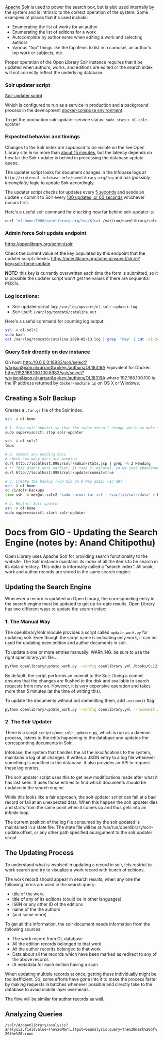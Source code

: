 [Apache Solr](http://lucene.apache.org/solr/features.html) is used to power the search box, but is also used internally by the system and is intrinsic to the correct operation of the system. Some examples of places that it's used include:
* Enumerating the list of works for an author
* Enumerating the list of editions for a work
* Autocomplete by author name when editing a work and selecting authors
* Various "top" things like the top items to list in a carousel, an author's top work or subjects, etc.

Proper operation of the Open Library Solr instance requires that it be updated when authors, works, and editions are edited or the search index will not correctly reflect the underlying database.

### Solr updater script
[Solr updater script](https://github.com/internetarchive/openlibrary/blob/master/scripts/new-solr-updater.py)

Which is configured to run as a service in production and a background process in the development 
[docker-compose environment](https://github.com/internetarchive/openlibrary/blob/cb167b78fac4199e57096009f1bbbdeb23ed4c72/docker/ol-docker-start.sh#L35).

To get the production solr-updater service status:
`sudo status ol-solr-updater`

### Expected behavior and timings

Changes to the Solr index are _supposed_ to be visible on the live Open Library site in no more than [about 15 minutes](https://github.com/internetarchive/openlibrary/blob/c4d877ee6410df6f70ab45718baebe52fdf366ba/openlibrary/templates/admin/solr.html#L21), but the latency depends on how far the Solr updater is behind in processing the database update queue.

The updater script looks for document changes in the Infobase logs at `http://<internal-infobase-url>/openlibrary.org/log` and has _(possibly incomplete)_ logic to update Solr accordingly.

The updater script checks for updates every [5 seconds](https://github.com/internetarchive/openlibrary/blob/0748d2ab0db7966fd82b0a84572edac293e08d24/scripts/new-solr-updater.py#L268) and sends an update + commit to Solr every [100 updates, or 60 seconds](https://github.com/internetarchive/openlibrary/blob/0748d2ab0db7966fd82b0a84572edac293e08d24/scripts/new-solr-updater.py#L198) whichever occurs first.

Here's a useful solr command for checking how far behind solr-updater is:

```sh
curl "ol-home:7000/openlibrary.org/log/$(cat /var/run/openlibrary/solr-update.offset)?limit=1"
```

### Admin force Solr update endpoint

https://openlibrary.org/admin/solr

Check the current value of the key populated by this endpoint that the updater script checks:
https://openlibrary.org/admin/inspect/store?key=solr-force-update

**NOTE:** this key is currently overwritten each time the form is submitted, so it is possible the updater script won't get the values if there are sequential POSTs.

### Log locations:

* Solr updater script log: `/var/log/upstart/ol-solr-updater.log`
* Solr itself: `/var/log/tomcat6/catalina.out`

Here's a useful command for counting log output:

```sh
ssh -A ol-solr2
sudo bash
cat /var/log/tomcat6/catalina.2020-05-13.log | grep '^May' | cut -c1-24 | sed 's/:[0-9][0-9] //' | sort | uniq -c > tmp.txt
```

### Query Solr directly on dev instance
On host:
http://0.0.0.0:18983/solr/select?wt=json&json.nl=arrarr&q=key:/authors/OL18319A
Equivalent for Docker:
http://192.168.100.100:8983/solr/select?wt=json&json.nl=arrarr&q=key:/authors/OL18319A
where 192.168.100.100 is the IP address returned by `docker-machine ip` on OS X or Windows.

## Creating a Solr Backup

Creates a `.tar.gz` file of the Solr index.

```sh
ssh -A ol-home

# 1. Stop solr-updater so that the index doesn't change while we make the backup
sudo supervisorctl stop solr-updater

ssh -A ol-solr2
tmux

# 2. Commit any pending docs
# check how many docs are pending
curl http://localhost:8983/solr/admin/stats.jsp | grep -A 2 Pending
# ** This didn't work earlier! It took 7+ minutes, so we just abandoned it **
curl http://localhost:8983/solr/update?commit=true

# 3. Create the backup (~35 min on 8 May 2019; ~13 GB)
ssh -A ol-home
cd /1/solr-backups
time ssh -A mek@ol-solr2 "sudo -uroot tar zcf - /var/lib/solr/data" > backup-$(date +%F).tar.gz

# 4. Restart Solr updater
ssh -A ol-home
sudo supervisorctl start solr-updater
```

# Docs from GIO - Updating the Search Engine (notes by: Anand Chitipothu)
Open Library uses Apache Solr for providing search functionality to the website. The Solr instance maintains its index of all the items to be search in its data directory. This index is informally called a “search index”. All book, work and author records are stored in the same search engine.

## Updating the Search Engine

Whenever a record is updated on Open Library, the corresponding entry in the search engine must be updated to get up-to-date results. Open Library has two different ways to update the search index:

### 1. The Manual Way
The openlibrary/solr module provides a script called `update_work.py` for updating solr. Even though the script name is indicating only work, it can be used for updating even edition and author documents in solr.

To update a one or more entries manually:
WARNING: be sure to use the right openlibrary.yml file…

```sh
python openlibrary/update_work.py --config openlibrary.yml /books/OL123M /works/OL234W /authors/OL45A
```

By default, the script performs an commit to the Solr. Doing a commit ensures that the changes are flushed to the disk and available to search requests from now on. However, it is very expensive operation and takes more than 5 minutes (at the time of writing this).

To update the documents without out committing them, add `–nocommit` flag:

```sh
python openlibrary/update_work.py --config openlibrary.yml --nocommit /books/OL123M /works/OL234W /authors/OL45A
```

### 2. The Solr Updater
There is a script `scripts/new_solr_updater.py`, which is run as a daemon process, listens to the edits happening to the database and updates the corresponding documents in Solr.

Infobase, the system that handles the all the modifications to the system, maintains a log of all changes. It writes a JSON entry to a log file whenever something is modified in the database. It also provides an API to request these log entries.

The solr updater script uses this to get new modifications made after what it has last seen. It uses those entries to find which documents should be updated in the search engine.

While this looks like a fair approach, the solr updater script can fail at a bad record or fail at an unexpected data. When this happen the solr updater dies and starts from the same point when it comes up and thus gets into an infinite loop.

The current position of the log file consumed by the solr updated is maintained in a state file. The state file will be at /var/run/openlibrary/solr-update.offset, or any other path specified as argument to the solr updater script.

## The Updating Process

To understand what is involved in updating a record in solr, lets restrict to work search and try to visualize a work record with bunch of editions.

The work record should appear in search results, when any one the following terms are used in the search query:

- title of the work
- title of any of its editions (could be in other languages)
- ISBN or any other ID of the editions
- name of the the authors
- (and some more)

To get all this information, the solr document needs information from the following sources:

- The work record from OL database
- All the edition records belonged to that work
- All the author records belonged to that work
- Data about all the records which have been marked as redirect to any of the above records
- IA metadata for each edition having a scan

When updating multiple records at once, getting these individually might be too inefficient. So, some efforts have gone into it to make the process faster by making requests in batches whenever possible and directly take to the database to avoid middle layer overheads.

The flow will be similar for author records as well.

## Analyzing Queries

`/solr/#/openlibrary/analysis?analysis.fieldvalue=The%20Mar[…]tput=0&analysis.query=the%20mark%20of%20the%20crown`